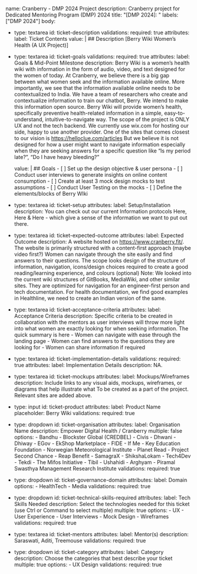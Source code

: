 name: Cranberry - DMP 2024 Project
description: Cranberry project for Dedicated Mentoring Program (DMP) 2024 
title: "[DMP 2024]: "
labels: ["DMP 2024"]
body:
  - type: textarea
    id: ticket-description
    validations:
      required: true
    attributes:
      label: Ticket Contents
      value: |
        ## Description
        [Berry Wiki Women’s Health (A UX Project)]

  - type: textarea
    id: ticket-goals
    validations:
      required: true
    attributes:
      label: Goals & Mid-Point Milestone
      description: Berry Wiki is a women’s health wiki with information in the form of audio, video, and text designed for the women of today. 
      At Cranberry, we believe there is a big gap between what women seek and the information available online. More importantly, we see that the information available online needs to be contextualized to India. We have a team of researchers who create and contextualize information to train our chatbot, Berry. We intend to make this information open source. Berry Wiki will provide women’s health, specifically preventive health-related information in a simple, easy-to-understand, intuitive-to-navigate way. 
      The scope of the project is ONLY UX and not the tech backend. We currently use wix.com for hosting our side, happy to use another provider. One of the sites that comes closest to our vision is https://helloclue.com/articles
      But we believe it is not designed for how a user might want to navigate information especially when they are seeking answers for a specific question like “Is my period late?”, “Do I have heavy bleeding?”

      value: |
        ## Goals
        - [ ] Set up the design objective & user persona
        - [ ] Conduct user interviews to generate insights on online content consumption
        - [ ] Create at least 3 mock design mocks to test assumptions
        - [ ] Conduct User Testing on the mocks
        - [ ] Define the elements/blocks of Berry WIki

  - type: textarea
    id: ticket-setup
    attributes:
      label: Setup/Installation 
      description: You can check out our current Information protocols Here, Here & Here - which give a sense of the information we want to put out there.

  - type: textarea
    id: ticket-expected-outcome
    attributes:
      label: Expected Outcome
      description: A website hosted on https://www.cranberry.fit/. The website is primarily structured with a content-first approach (maybe video first?)  Women can navigate through the site easily and find answers to their questions. The scope looks design of the structure of information, navigation, icons/design choices required to create a good reading/learning experience, and colours (optional)
      Note: We looked into the current wiki structures of GitBooks, MediaWiki, and other similar sites. They are optimized for navigation for an engineer-first person and tech documentation. For health documentation, we find good examples in Healthline, we need to create an Indian version of the same. 


  - type: textarea
    id: ticket-acceptance-criteria
    attributes:
      label: Acceptance Criteria
      description: Specific criteria to be created in collaboration with the mentors as user interviews will throw more light into what women are exactly looking for when seeking information. The quick summary is here
                    - Women can navigate with ease through the landing page
                    - Women can find answers to the questions they are looking for
                    - Women can share information if required


  - type: textarea
    id: ticket-implementation-details
    validations:
      required: true
    attributes:
      label: Implementation Details
      description: NA.

  - type: textarea
    id: ticket-mockups
    attributes:
      label: Mockups/Wireframes
      description: Include links to any visual aids, mockups, wireframes, or diagrams that help illustrate what To be created as a part of the project. Relevant sites are added above.

  - type: input
    id: ticket-product
    attributes:
      label: Product Name
      placeholder: Berry Wiki
    validations:
      required: true

  - type: dropdown
    id: ticket-organisation
    attributes:
      label: Organisation Name
      description: Empower Digital Health / Cranberry
      multiple: false
      options:
        - Bandhu
        - Blockster Global (CREDBEL)
        - Civis
        - Dhwani
        - Dhiway
        - EGov
        - EkShop Marketplace
        - FIDE
        - If Me
        - Key Education Foundation
        - Norwegian Meteorological Institute
        - Planet Read
        - Project Second Chance
        - Reap Benefit
        - SamagraX
        - ShikshaLokam
        - Tech4Dev
        - Tekdi
        - The Mifos Initiative
        - Tibil
        - Ushahidi
        - Arghyam
        - Piramal Swasthya Management Research Institute
    validations:
      required: true

  - type: dropdown
    id: ticket-governance-domain
    attributes:
      label: Domain
      options:
        - ⁠HealthTech 
        - Media
    validations:
      required: true


  - type: dropdown
    id: ticket-technical-skills-required
    attributes:
      label: Tech Skills Needed
      description: Select the technologies needed for this ticket (use Ctrl or Command to select multiple)
      multiple: true
      options:
        - UX
        - User Experience
        - User Interviews
        - Mock Design
        - Wireframes
    validations:
      required: true

  - type: textarea
    id: ticket-mentors
    attributes:
      label: Mentor(s)
      description: Saraswati, Aditi, Treemouse
    validations:
      required: true

  - type: dropdown
    id: ticket-category
    attributes: 
      label: Category
      description: Choose the categories that best describe your ticket
      multiple: true
      options:
        - UX Design
    validations:
      required: true

  


